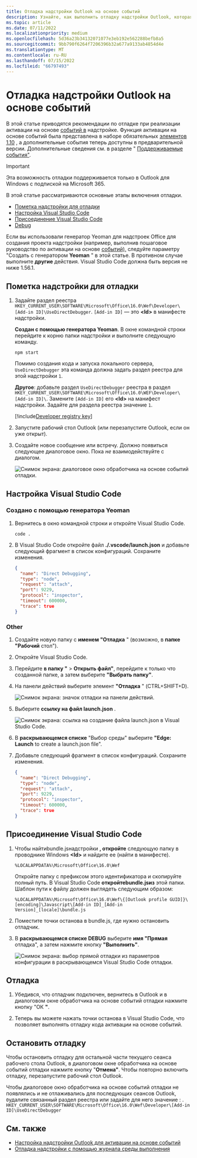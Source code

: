 ```yaml
---
title: Отладка надстройки Outlook на основе событий
description: Узнайте, как выполнить отладку надстройки Outlook, которая реализует активацию на основе событий.
ms.topic: article
ms.date: 07/11/2022
ms.localizationpriority: medium
ms.openlocfilehash: 5d36a23b34132071077e3eb192e562288befb8a5
ms.sourcegitcommit: 9bb790f6264f7206396b32a677a9133ab4854d4e
ms.translationtype: MT
ms.contentlocale: ru-RU
ms.lasthandoff: 07/15/2022
ms.locfileid: "66797493"
---
```

# <a name="debug-your-event-based-outlook-add-in"></a>Отладка надстройки Outlook на основе событий

В этой статье приводятся рекомендации по отладке при реализации активации на основе [событий в](autolaunch.md) надстройке. Функция активации на основе событий была представлена в наборе обязательных [элементов 1.10](/javascript/api/requirement-sets/outlook/requirement-set-1.10/outlook-requirement-set-1.10) , а дополнительные события теперь доступны в предварительной версии. Дополнительные сведения см. в разделе " [Поддерживаемые события"](autolaunch.md#supported-events).

> [!IMPORTANT]
> Эта возможность отладки поддерживается только в Outlook для Windows с подпиской на Microsoft 365.

В этой статье рассматриваются основные этапы включения отладки.

- [Пометка надстройки для отладки](#mark-your-add-in-for-debugging)
- [Настройка Visual Studio Code](#configure-visual-studio-code)
- [Присоединение Visual Studio Code](#attach-visual-studio-code)
- [Debug](#debug)

Если вы использовали генератор Yeoman для надстроек Office для создания проекта надстройки (например, выполнив пошаговое руководство по активации на основе [событий),](autolaunch.md) следуйте параметру "Создать с генератором **Yeoman** " в этой статье. В противном случае выполните **другие** действия. Visual Studio Code должна быть версия не ниже 1.56.1.

## <a name="mark-your-add-in-for-debugging"></a>Пометка надстройки для отладки

1. Задайте раздел реестра `HKEY_CURRENT_USER\SOFTWARE\Microsoft\Office\16.0\Wef\Developer\[Add-in ID]\UseDirectDebugger`. `[Add-in ID]` — это **\<Id\>** в манифесте надстройки.

    **Создан с помощью генератора Yeoman**. В окне командной строки перейдите к корню папки надстройки и выполните следующую команду.

    ```command&nbsp;line
    npm start
    ```

    Помимо создания кода и запуска локального сервера, `UseDirectDebugger` эта команда должна задать раздел реестра для этой надстройки `1`.

    **Другое**: добавьте раздел `UseDirectDebugger` реестра в раздел `HKEY_CURRENT_USER\SOFTWARE\Microsoft\Office\16.0\WEF\Developer\[Add-in ID]\`. Замените `[Add-in ID]` его **\<Id\>** на манифест надстройки. Задайте для раздела реестра значение `1`.

    [!include[Developer registry key](../includes/developer-registry-key.md)]

1. Запустите рабочий стол Outlook (или перезапустите Outlook, если он уже открыт).
1. Создайте новое сообщение или встречу. Должно появиться следующее диалоговое окно. Пока *не* взаимодействуйте с диалогом.

    ![Снимок экрана: диалоговое окно обработчика на основе событий отладки.](../images/outlook-win-autolaunch-debug-dialog.png)

## <a name="configure-visual-studio-code"></a>Настройка Visual Studio Code

### <a name="created-with-yeoman-generator"></a>Создано с помощью генератора Yeoman

1. Вернитесь в окно командной строки и откройте Visual Studio Code.

    ```command&nbsp;line
    code .
    ```

1. В Visual Studio Code откройте файл **./.vscode/launch.json** и добавьте следующий фрагмент в список конфигураций. Сохраните изменения.

    ```json
    {
      "name": "Direct Debugging",
      "type": "node",
      "request": "attach",
      "port": 9229,
      "protocol": "inspector",
      "timeout": 600000,
      "trace": true
    }
    ```

### <a name="other"></a>Other

1. Создайте новую папку с **именем "Отладка** " (возможно, в **папке "Рабочий** стол").
1. Откройте Visual Studio Code.
1. Перейдите **в папку "** > **Открыть файл"**, перейдите к только что созданной папке, а затем выберите **"Выбрать папку"**.
1. На панели действий выберите элемент **"Отладка** " (CTRL+SHIFT+D).

    ![Снимок экрана: значок отладки на панели действий.](../images/vs-code-debug.png)

1. Выберите **ссылку на файл launch.json** .

    ![Снимок экрана: ссылка на создание файла launch.json в Visual Studio Code.](../images/vs-code-create-launch.json.png)

1. В **раскрывающемся списке** "Выбор среды" выберите **"Edge: Launch** to create a launch.json file".
1. Добавьте следующий фрагмент в список конфигураций. Сохраните изменения.

    ```json
    {
      "name": "Direct Debugging",
      "type": "node",
      "request": "attach",
      "port": 9229,
      "protocol": "inspector",
      "timeout": 600000,
      "trace": true
    }
    ```

## <a name="attach-visual-studio-code"></a>Присоединение Visual Studio Code

1. Чтобы найтиbundle.jsнадстройки **, откройте** следующую папку в проводнике Windows **\<Id\>** и найдите ее (найти в манифесте).

    ```text
    %LOCALAPPDATA%\Microsoft\Office\16.0\Wef
    ```

    Откройте папку с префиксом этого идентификатора и скопируйте полный путь. В Visual Studio Code **откройтеbundle.jsиз** этой папки. Шаблон пути к файлу должен выглядеть следующим образом:

    `%LOCALAPPDATA%\Microsoft\Office\16.0\Wef\{[Outlook profile GUID]}\[encoding]\Javascript\[Add-in ID]_[Add-in Version]_[locale]\bundle.js`

1. Поместите точки останова в bundle.js, где нужно остановить отладчик.
1. В **раскрывающемся списке DEBUG** выберите **имя "Прямая** отладка", а затем нажмите кнопку **"Выполнить"**.

    ![Снимок экрана: выбор прямой отладки из параметров конфигурации в раскрывающемся Visual Studio Code отладки.](../images/outlook-win-autolaunch-debug-vsc.png)

## <a name="debug"></a>Отладка

1. Убедився, что отладчик подключен, вернитесь в Outlook и в диалоговом  окне обработчика на основе событий отладки нажмите кнопку "ОК **"**.

1. Теперь вы можете нажать точки останова в Visual Studio Code, что позволяет выполнять отладку кода активации на основе событий.

## <a name="stop-debugging"></a>Остановить отладку

Чтобы остановить отладку для остальной части текущего сеанса рабочего стола Outlook, в  диалоговом окне обработчика на основе событий отладки нажмите кнопку "**Отмена"**. Чтобы повторно включить отладку, перезапустите рабочий стол Outlook.

Чтобы диалоговое  окно обработчика на основе событий отладки не появлялись и не отлаживались для последующих сеансов Outlook, `0`удалите связанный раздел реестра или задайте для него значение : . `HKEY_CURRENT_USER\SOFTWARE\Microsoft\Office\16.0\Wef\Developer\[Add-in ID]\UseDirectDebugger`

## <a name="see-also"></a>См. также

- [Настройка надстройки Outlook для активации на основе событий](autolaunch.md)
- [Отладка надстройки с помощью журнала среды выполнения](../testing/runtime-logging.md#runtime-logging-on-windows)
